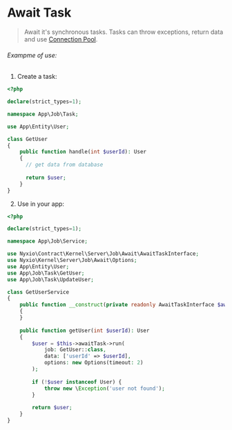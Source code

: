 # Await Task

> Await it's synchronous tasks. Tasks can throw exceptions, return data and use [Connection Pool](connection-pool.md).


###### Exampme of use:

1. Create a task:
```php
<?php

declare(strict_types=1);

namespace App\Job\Task;

use App\Entity\User;

class GetUser
{
    public function handle(int $userId): User
    {
      // get data from database
      
      return $user;
    }
}
```
2. Use in your app:

```php
<?php

declare(strict_types=1);

namespace App\Job\Service;

use Nyxio\Contract\Kernel\Server\Job\Await\AwaitTaskInterface;
use Nyxio\Kernel\Server\Job\Await\Options;
use App\Entity\User;
use App\Job\Task\GetUser;
use App\Job\Task\UpdateUser;

class GetUserService
{
    public function __construct(private readonly AwaitTaskInterface $awaitTask)
    {
    }
    
    public function getUser(int $userId): User
    {
        $user = $this->awaitTask->run(
            job: GetUser::class, 
            data: ['userId' => $userId], 
            options: new Options(timeout: 2)
        );
        
        if (!$user instanceof User) {
            throw new \Exception('user not found');
        }
        
        return $user;
    }
}
```
